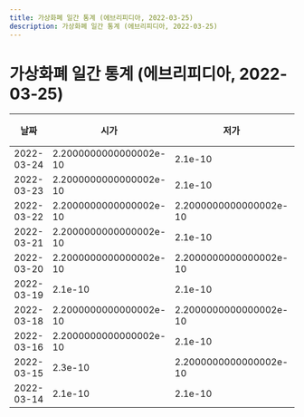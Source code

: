 ```yaml
---
title: 가상화폐 일간 통계 (에브리피디아, 2022-03-25)
description: 가상화폐 일간 통계 (에브리피디아, 2022-03-25)
---
```


가상화폐 일간 통계 (에브리피디아, 2022-03-25)
===

|날짜|시가|저가|고가|종가|비고|
|--|--|--|--|--|--|
|2022-03-24|2.2000000000000002e-10|2.1e-10|2.3e-10|2.1e-10|    |
|2022-03-23|2.2000000000000002e-10|2.1e-10|2.3e-10|2.3e-10|    |
|2022-03-22|2.2000000000000002e-10|2.2000000000000002e-10|2.3e-10|2.3e-10|    |
|2022-03-21|2.2000000000000002e-10|2.1e-10|2.3e-10|2.2000000000000002e-10|    |
|2022-03-20|2.2000000000000002e-10|2.2000000000000002e-10|2.3e-10|2.2000000000000002e-10|    |
|2022-03-19|2.1e-10|2.1e-10|2.2000000000000002e-10|2.2000000000000002e-10|    |
|2022-03-18|2.2000000000000002e-10|2.2000000000000002e-10|2.2000000000000002e-10|2.2000000000000002e-10|    |
|2022-03-16|2.2000000000000002e-10|2.1e-10|2.2000000000000002e-10|2.1e-10|    |
|2022-03-15|2.3e-10|2.2000000000000002e-10|2.3e-10|2.2000000000000002e-10|    |
|2022-03-14|2.1e-10|2.1e-10|2.3e-10|2.2000000000000002e-10|    |
